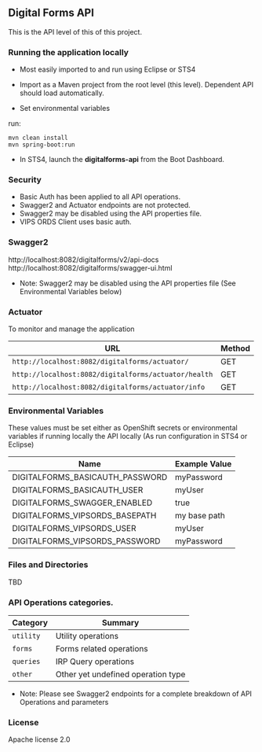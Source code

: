 ## Digital Forms API  

This is the API level of this of this project. 

### Running the application locally

* Most easily imported to and run using Eclipse or STS4 

* Import as a Maven project from the root level (this level). Dependent API should 
load automatically. 

* Set environmental variables 

run:   
```
mvn clean install  
mvn spring-boot:run  
```  

* In STS4, launch the **digitalforms-api** from the Boot Dashboard.     

### Security

* Basic Auth has been applied to all API operations. 
* Swagger2 and Actuator endpoints are not protected.
* Swagger2 may be disabled using the API properties file. 
* VIPS ORDS Client uses basic auth.        

### Swagger2

http://localhost:8082/digitalforms/v2/api-docs  
http://localhost:8082/digitalforms/swagger-ui.html  

* Note: Swagger2 may be disabled using the API properties file (See Environmental Variables below) 

### Actuator

To monitor and manage the application

|  URL |  Method |
|----------|--------------|
|`http://localhost:8082/digitalforms/actuator/`             | GET |
|`http://localhost:8082/digitalforms/actuator/health`        | GET |
|`http://localhost:8082/digitalforms/actuator/info`          | GET |


### Environmental Variables

These values must be set either as OpenShift secrets or environmental variables if running 
locally the API locally (As run configuration in STS4 or Eclipse)

|  Name |  Example Value |
|----------|--------------|
| DIGITALFORMS_BASICAUTH_PASSWORD | myPassword |
| DIGITALFORMS_BASICAUTH_USER | myUser |
| DIGITALFORMS_SWAGGER_ENABLED  | true |
| DIGITALFORMS_VIPSORDS_BASEPATH | my base path |
| DIGITALFORMS_VIPSORDS_USER | myUser |
| DIGITALFORMS_VIPSORDS_PASSWORD  | myPassword |


### Files and Directories

TBD

### API Operations categories. 

|  Category |  Summary |
|----------|--------------|
|`utility`| Utility operations |
|`forms`   | Forms related operations |
|`queries`   | IRP Query operations |
|`other`   | Other yet undefined operation type |

* Note: Please see Swagger2 endpoints for a complete breakdown of API Operations and 
  parameters

### License

Apache license 2.0


